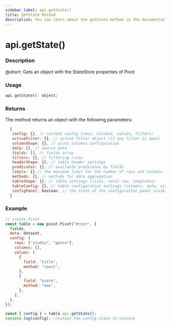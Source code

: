 ```yaml
---
sidebar_label: api.getState()
title: getState Method
description: You can learn about the getState method in the documentation of the DHTMLX JavaScript Pivot library. Browse developer guides and API reference, try out code examples and live demos, and download a free 30-day evaluation version of DHTMLX Pivot.
---
```


# api.getState()

### Description

@short: Gets an object with the StateStore properties of Pivot

### Usage

~~~jsx {}
api.getState(): object;
~~~

### Returns

The method returns an object with the following parameters:

~~~jsx {}
  {
   config: {}, // current config (rows, columns, values, filters)
   activeFilter: {}, // active filter object (if any filter is open) 
   columnShape: {}, // pivot columns configuration
   data: [], // source data
   fields: [], // fields array
   filters: {}, // filtering rules
   headerShape: {}, // table header settings
   predicates: {}, // available predicates by fields
   limits: {} // the maximum limit for the number of rows and columns in the dataset
   methods: {}, // methods for data aggregation
   tableShape: {}, // table settings (sizes, total row, templates)
   tableConfig: {}, // table configuration settings (columns, data, sizes, tree mode, footer)
   configPanel: boolean, // the state of the configuration panel visibility 
  }  
~~~

### Example

~~~jsx
// create Pivot
const table = new pivot.Pivot("#root", {
  fields,
  data: dataset,
  config: {
    rows: ["studio", "genre"],
    columns: [],
    values: [
      {
        field: "title",
        method: "count",
      },
      {
        field: "score",
        method: "max",
      },
    ],
  },
});

const { config } = table.api.getState();
console.log(config); //output the config state to console
~~~
